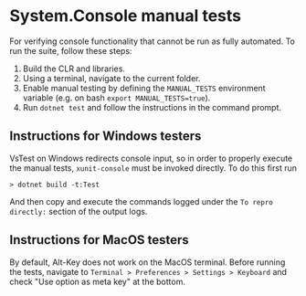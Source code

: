 # System.Console manual tests

For verifying console functionality that cannot be run as fully automated.
To run the suite, follow these steps:

1. Build the CLR and libraries.
2. Using a terminal, navigate to the current folder.
3. Enable manual testing by defining the `MANUAL_TESTS` environment variable (e.g. on bash `export MANUAL_TESTS=true`).
4. Run `dotnet test` and follow the instructions in the command prompt.

## Instructions for Windows testers

VsTest on Windows redirects console input, so in order to properly execute the manual tests, 
`xunit-console` must be invoked directly. To do this first run

```
> dotnet build -t:Test
```

And then copy and execute the commands logged under the `To repro directly:` section of the output logs.

## Instructions for MacOS testers

By default, Alt-Key does not work on the MacOS terminal.
Before running the tests, navigate to `Terminal > Preferences > Settings > Keyboard`
and check "Use option as meta key" at the bottom.
